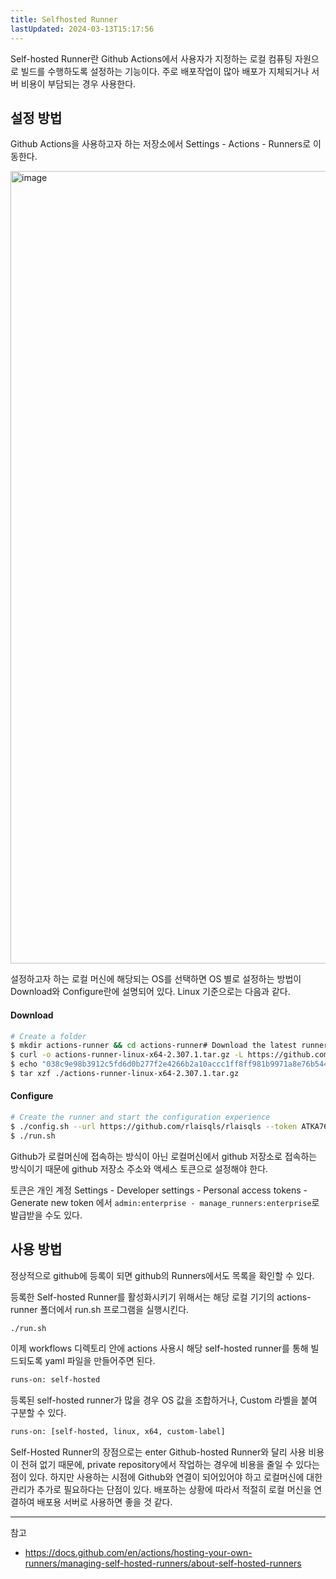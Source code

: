 ```yaml
---
title: Selfhosted Runner
lastUpdated: 2024-03-13T15:17:56
---
```


Self-hosted Runner란 Github Actions에서 사용자가 지정하는 로컬 컴퓨팅 자원으로 빌드를 수행하도록 설정하는 기능이다. 주로 배포작업이 많아 배포가 지체되거나 서버 비용이 부담되는 경우 사용한다.


## 설정 방법

Github Actions을 사용하고자 하는 저장소에서 Settings - Actions - Runners로 이동한다.

<img width="1268" alt="image" src="https://github.com/rlaisqls/TIL/assets/81006587/6634f525-7bbc-4876-8eae-5e08f7655906">

설정하고자 하는 로컬 머신에 해당되는 OS를 선택하면 OS 별로 설정하는 방법이 Download와 Configure란에 설명되어 있다. Linux 기준으로는 다음과 같다.

#### Download
```bash
# Create a folder
$ mkdir actions-runner && cd actions-runner# Download the latest runner package
$ curl -o actions-runner-linux-x64-2.307.1.tar.gz -L https://github.com/actions/runner/releases/download/v2.307.1/actions-runner-linux-x64-2.307.1.tar.gz# Optional: Validate the hash
$ echo "038c9e98b3912c5fd6d0b277f2e4266b2a10accc1ff8ff981b9971a8e76b5441  actions-runner-linux-x64-2.307.1.tar.gz" | shasum -a 256 -c# Extract the installer
$ tar xzf ./actions-runner-linux-x64-2.307.1.tar.gz
```

#### Configure
```bash
# Create the runner and start the configuration experience
$ ./config.sh --url https://github.com/rlaisqls/rlaisqls --token ATKA767R3GXF2HTFSJ72VZ3E3MNQ6# Last step, run it!
$ ./run.sh
```

Github가 로컬머신에 접속하는 방식이 아닌 로컬머신에서 github 저장소로 접속하는 방식이기 때문에 github 저장소 주소와 액세스 토큰으로 설정해야 한다.

토큰은 개인 계정 Settings - Developer settings - Personal access tokens - Generate new token 에서 `admin:enterprise - manage_runners:enterprise`로 발급받을 수도 있다.

## 사용 방법

정상적으로 github에 등록이 되면 github의 Runners에서도 목록을 확인할 수 있다.

등록한 Self-hosted Runner를 활성화시키기 위해서는 해당 로컬 기기의 actions-runner 폴더에서 run.sh 프로그램을 실행시킨다.

```bash
./run.sh
```

이제 workflows 디렉토리 안에 actions 사용시 해당 self-hosted runner를 통해 빌드되도록 yaml 파일을 만들어주면 된다.

```bash
runs-on: self-hosted
```

등록된 self-hosted runner가 많을 경우 OS 값을 조합하거나, Custom 라벨을 붙여 구분할 수 있다.

```bash
runs-on: [self-hosted, linux, x64, custom-label]
```

Self-Hosted Runner의 장점으로는 enter Github-hosted Runner와 달리 사용 비용이 전혀 없기 때문에, private repository에서 작업하는 경우에 비용을 줄일 수 있다는 점이 있다. 하지만 사용하는 시점에 Github와 연결이 되어있어야 하고 로컬머신에 대한 관리가 추가로 필요하다는 단점이 있다. 배포하는 상황에 따라서 적절히 로컬 머신을 연결하여 배포용 서버로 사용하면 좋을 것 같다.

---
참고
- https://docs.github.com/en/actions/hosting-your-own-runners/managing-self-hosted-runners/about-self-hosted-runners
